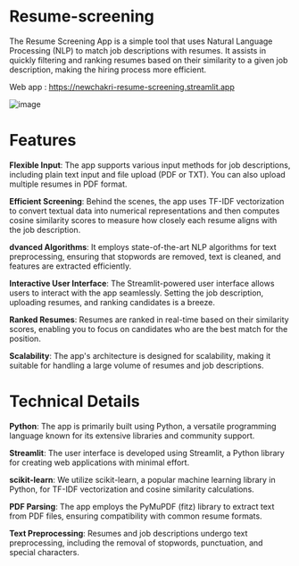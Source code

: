 # Resume-screening
The Resume Screening App is a simple tool that uses Natural Language Processing (NLP) to match job descriptions with resumes. It assists in quickly filtering and ranking resumes based on their similarity to a given job description, making the hiring process more efficient.

Web app : https://newchakri-resume-screening.streamlit.app

![image](https://i.postimg.cc/k4KTBD7c/Resume-screening-app.jpg)


# Features
**Flexible Input**: The app supports various input methods for job descriptions, including plain text input and file upload (PDF or TXT). You can also upload multiple resumes in PDF format.

**Efficient Screening**: Behind the scenes, the app uses TF-IDF vectorization to convert textual data into numerical representations and then computes cosine similarity scores to measure how closely each resume aligns with the job description.

**dvanced Algorithms**: It employs state-of-the-art NLP algorithms for text preprocessing, ensuring that stopwords are removed, text is cleaned, and features are extracted efficiently.

**Interactive User Interface**: The Streamlit-powered user interface allows users to interact with the app seamlessly. Setting the job description, uploading resumes, and ranking candidates is a breeze.

**Ranked Resumes**: Resumes are ranked in real-time based on their similarity scores, enabling you to focus on candidates who are the best match for the position.

**Scalability**: The app's architecture is designed for scalability, making it suitable for handling a large volume of resumes and job descriptions.

# Technical Details
**Python**: The app is primarily built using Python, a versatile programming language known for its extensive libraries and community support.

**Streamlit**: The user interface is developed using Streamlit, a Python library for creating web applications with minimal effort.

**scikit-learn**: We utilize scikit-learn, a popular machine learning library in Python, for TF-IDF vectorization and cosine similarity calculations.

**PDF Parsing**: The app employs the PyMuPDF (fitz) library to extract text from PDF files, ensuring compatibility with common resume formats.

**Text Preprocessing**: Resumes and job descriptions undergo text preprocessing, including the removal of stopwords, punctuation, and special characters.



